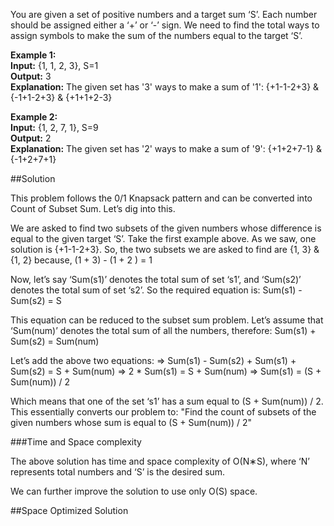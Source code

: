 You are given a set of positive numbers and a target sum ‘S’. Each number should be assigned either a ‘+’ or ‘-’ sign.
We need to find the total ways to assign symbols to make the sum of the numbers equal to the target ‘S’.

**Example 1:**  
**Input:** {1, 1, 2, 3}, S=1  
**Output:** 3  
**Explanation:** The given set has '3' ways to make a sum of '1': {+1-1-2+3} & {-1+1-2+3} & {+1+1+2-3}

**Example 2:**  
**Input:** {1, 2, 7, 1}, S=9  
**Output:** 2  
**Explanation:** The given set has '2' ways to make a sum of '9': {+1+2+7-1} & {-1+2+7+1}

##Solution

This problem follows the 0/1 Knapsack pattern and can be converted into Count of Subset Sum. Let’s dig into this.

We are asked to find two subsets of the given numbers whose difference is equal to the given target ‘S’. Take the first
example above. As we saw, one solution is {+1-1-2+3}. So, the two subsets we are asked to find are {1, 3} & {1, 2} because,
    (1 + 3) - (1 + 2 ) = 1

Now, let’s say ‘Sum(s1)’ denotes the total sum of set ‘s1’, and ‘Sum(s2)’ denotes the total sum of set ‘s2’.
So the required equation is:
    Sum(s1) - Sum(s2) = S

This equation can be reduced to the subset sum problem. Let’s assume that ‘Sum(num)’ denotes the total sum of
all the numbers, therefore:
    Sum(s1) + Sum(s2) = Sum(num)

Let’s add the above two equations:
    => Sum(s1) - Sum(s2) + Sum(s1) + Sum(s2) = S + Sum(num)
    => 2 * Sum(s1) =  S + Sum(num)
    => Sum(s1) = (S + Sum(num)) / 2

Which means that one of the set ‘s1’ has a sum equal to (S + Sum(num)) / 2. This essentially converts our problem to:
"Find the count of subsets of the given numbers whose sum is equal to (S + Sum(num)) / 2"

###Time and Space complexity

The above solution has time and space complexity of O(N∗S), where ‘N’ represents total numbers and ‘S’ is the desired sum.

We can further improve the solution to use only O(S) space.

##Space Optimized Solution

